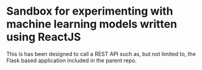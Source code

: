 # Sandbox for experimenting with machine learning models written using ReactJS

This is has been designed to call a REST API such as, but not limited to, the Flask based application included in the parent repo.
